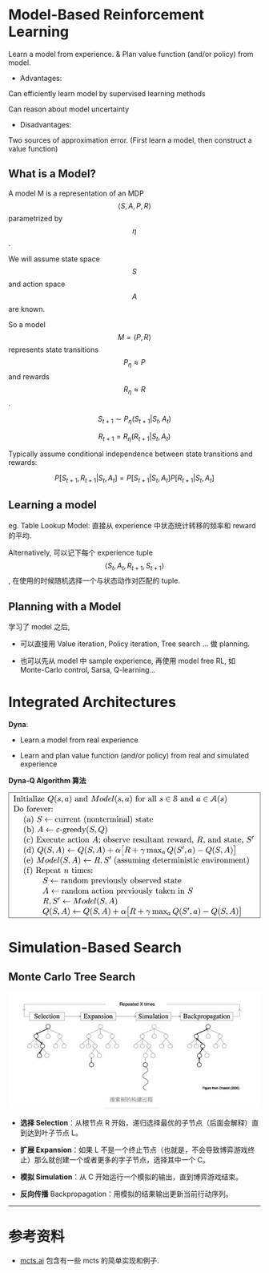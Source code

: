 # Model-Based Reinforcement Learning

Learn a model from experience. & Plan value function (and/or policy) from model.

- Advantages:

Can efficiently learn model by supervised learning methods

Can reason about model uncertainty

- Disadvantages:

Two sources of approximation error. (First learn a model, then construct a value function)

## **What is a Model?**

A model M is a representation of an MDP $$ \left \langle S, A, P, R \right \rangle $$ parametrized by $$\eta$$.

We will assume state space $$S$$ and action space $$A$$ are known.

So a model $$M = \left \langle P, R \right \rangle $$ represents state transitions $$ P_\eta \approx P $$ and rewards $$R_\eta \approx R$$.

$$S_{t+1} \sim P_\eta(S_{t+1} | S_t, A_t)$$

$$R_{t+1} = R_\eta(R_{t+1} | S_t, A_t)$$

Typically assume conditional independence between state transitions and rewards:

$$ P[S_{t+1}, R_{t+1} | S_t, A_t] = P[S_{t+1} | S_t, A_t] P[R_{t+1} | S_t, A_t] $$

## **Learning a model**

eg. Table Lookup Model: 直接从 experience 中状态统计转移的频率和 reward 的平均.

Alternatively, 可以记下每个 experience tuple $$ \left \langle S_t, A_t, R_{t+1}, S_{t+1} \right \rangle $$, 在使用的时候随机选择一个与状态动作对匹配的 tuple.

## **Planning with a Model**

学习了 model 之后, 

- 可以直接用 Value iteration, Policy iteration, Tree search ... 做 planning. 

- 也可以先从 model 中 sample experience, 再使用 model free RL, 如 Monte-Carlo control, Sarsa, Q-learning...


# Integrated Architectures

**Dyna**:

- Learn a model from real experience

- Learn and plan value function (and/or policy) from real and simulated experience

**Dyna-Q Algorithm 算法**

![](/assets/dyna-q.png)

# Simulation-Based Search

## Monte Carlo Tree Search

![](/assets/mcts.jpg)

- **选择 Selection**：从根节点 R 开始，递归选择最优的子节点（后面会解释）直到达到叶子节点 L。

- **扩展 Expansion**：如果 L 不是一个终止节点（也就是，不会导致博弈游戏终止）那么就创建一个或者更多的字子节点，选择其中一个 C。

- **模拟 Simulation**：从 C 开始运行一个模拟的输出，直到博弈游戏结束。

- **反向传播** Backpropagation：用模拟的结果输出更新当前行动序列。

---

# 参考资料

- [mcts.ai](http://mcts.ai/) 包含有一些 mcts 的简单实现和例子.